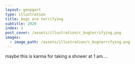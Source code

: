 ```yaml
---
layout: genpgart
type: illustration
title: bugs are terrifying
subtitle: 2020
index: 1
post_cover: /assets/illustration/c_bugterrifying.png
images: 
  - image_path: /assets/illustration/c_bugterrifying.png
---
```


maybe this is karma for taking a shower at 1 am....


